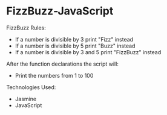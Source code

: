 # FizzBuzz-JavaScript

FizzBuzz Rules:
* If a number is divisible by 3 print "Fizz" instead
* If a number is divisible by 5 print "Buzz" instead
* If a number is divisible by 3 and 5 print "FizzBuzz" instead


After the function declarations the script will:
* Print the numbers from 1 to 100

Technologies Used:
* Jasmine
* JavaScript
